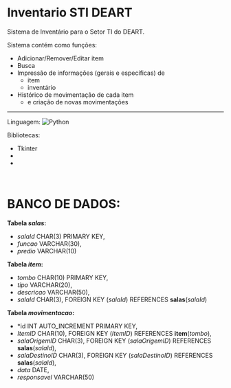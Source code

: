 # Inventario STI DEART
Sistema de Inventário para o Setor TI do DEART.

Sistema contém como funções:
- Adicionar/Remover/Editar item
- Busca
- Impressão de informações (gerais e específicas) de
  - item
  - inventário
- Histórico de movimentação de cada item
  - e criação de novas movimentações

---
Linguagem: ![Python](https://img.shields.io/badge/-Python-0D1117?style=for-the-badge&logo=python&labelColor=0D1117)&nbsp;

Bibliotecas: 
- Tkinter
- 
- 

</br>

# BANCO DE DADOS:

**Tabela *salas*:**
- *salaId* CHAR(3) PRIMARY KEY,
- *funcao* VARCHAR(30),
- *predio* VARCHAR(10)
  
**Tabela *item*:**
- *tombo* CHAR(10) PRIMARY KEY,
- *tipo* VARCHAR(20),
- *descricao* VARCHAR(50),
- *salaId* CHAR(3), FOREIGN KEY (*salaId*) REFERENCES **salas**(*salaId*)

**Tabela *movimentacao*:**
- *id INT AUTO_INCREMENT PRIMARY KEY,
- *ItemID* CHAR(10), FOREIGN KEY (*ItemID*) REFERENCES **item**(*tombo*),
- *salaOrigemID* CHAR(3), FOREIGN KEY (*salaOrigemID*) REFERENCES **salas**(*salaId*),
- *salaDestinoID* CHAR(3), FOREIGN KEY (*salaDestinoID*) REFERENCES **salas**(*salaId*),
- *data* DATE,
- *responsavel* VARCHAR(50)
